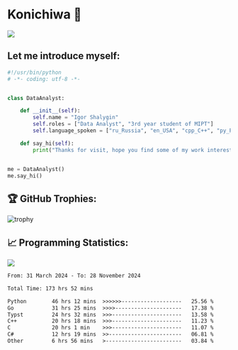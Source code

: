 # Konichiwa 👋
![](https://komarev.com/ghpvc/?username=IgorFandre&color=brightgreen)

## Let me introduce myself:
```py
#!/usr/bin/python
# -*- coding: utf-8 -*-


class DataAnalyst:

    def __init__(self):
        self.name = "Igor Shalygin"
        self.roles = ["Data Analyst", "3rd year student of MIPT"]
        self.language_spoken = ["ru_Russia", "en_USA", "cpp_C++", "py_Python", "go_Golang"]

    def say_hi(self):
        print("Thanks for visit, hope you find some of my work interesting.")


me = DataAnalyst()
me.say_hi()
```

## 🏆 GitHub Trophies:
![trophy](https://github-profile-trophy.vercel.app/?username=IgorFandre&title=MultiLanguage,Repositories,Commits,Experience,PullRequest,Reviews)

## 📈 Programming Statistics:

![](https://github-profile-summary-cards.vercel.app/api/cards/profile-details?username=IgorFandre&theme=solarized_dark)

<!--START_SECTION:waka-->

```txt
From: 31 March 2024 - To: 28 November 2024

Total Time: 173 hrs 52 mins

Python        46 hrs 12 mins  >>>>>>-------------------   25.56 %
Go            31 hrs 25 mins  >>>>---------------------   17.38 %
Typst         24 hrs 32 mins  >>>----------------------   13.58 %
C++           20 hrs 18 mins  >>>----------------------   11.23 %
C             20 hrs 1 min    >>>----------------------   11.07 %
C#            12 hrs 19 mins  >>-----------------------   06.81 %
Other         6 hrs 56 mins   >------------------------   03.84 %
```

<!--END_SECTION:waka-->
